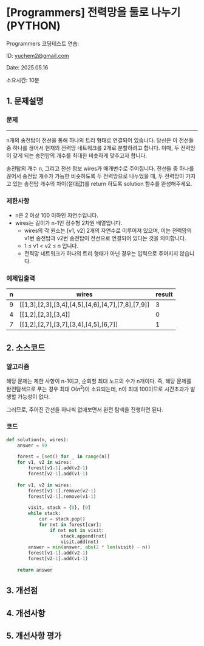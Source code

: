 # [Programmers] 전력망을 둘로 나누기 (PYTHON)
Programmers 코딩테스트 연습: 

ID: yuchem2@gmail.com

Date: 2025.05.16

소요시간: 10분

## 1. 문제설명

### 문제
---

n개의 송전탑이 전선을 통해 하나의 트리 형태로 연결되어 있습니다. 당신은 이 전선들 중 하나를 끊어서 현재의 전력망 네트워크를 2개로 분할하려고 합니다. 이때, 두 전력망이 갖게 되는 송전탑의 개수를 최대한 비슷하게 맞추고자 합니다.

송전탑의 개수 n, 그리고 전선 정보 wires가 매개변수로 주어집니다. 전선들 중 하나를 끊어서 송전탑 개수가 가능한 비슷하도록 두 전력망으로 나누었을 때, 두 전력망이 가지고 있는 송전탑 개수의 차이(절대값)를 return 하도록 solution 함수를 완성해주세요.

### 제한사항
+ n은 2 이상 100 이하인 자연수입니다.
+ wires는 길이가 n-1인 정수형 2차원 배열입니다.
  + wires의 각 원소는 [v1, v2] 2개의 자연수로 이루어져 있으며, 이는 전력망의 v1번 송전탑과 v2번 송전탑이 전선으로 연결되어 있다는 것을 의미합니다.
  + 1 ≤ v1 < v2 ≤ n 입니다.
  + 전력망 네트워크가 하나의 트리 형태가 아닌 경우는 입력으로 주어지지 않습니다.

### 예제입출력

| n | wires                                             | result  |
|---|---------------------------------------------------|---------|
| 9 | [[1,3],[2,3],[3,4],[4,5],[4,6],[4,7],[7,8],[7,9]] | 3       |
| 4 | [[1,2],[2,3],[3,4]]                               | 0       |
| 7 | [[1,2],[2,7],[3,7],[3,4],[4,5],[6,7]]             | 1       |

## 2. 소스코드

### 알고리즘
해당 문제는 제한 사항이 n-1이고, 순회할 최대 노드의 수가 n개이다. 즉, 해당 문제를 완전탐색으로 푸는 경우 최대 O($n^2$)이 소요되는데, n이 최대 100이므로 시간초과가 발생할 가능성이 없다. 

그러므로, 주어진 간선을 하나씩 없애보면서 완전 탐색을 진행하면 된다. 

### 코드
```python
def solution(n, wires):
    answer = 99
    
    forest = [set() for _ in range(n)]
    for v1, v2 in wires:
        forest[v1-1].add(v2-1)
        forest[v2-1].add(v1-1)
    
    for v1, v2 in wires:
        forest[v1-1].remove(v2-1)
        forest[v2-1].remove(v1-1)
        
        visit, stack = {0}, [0]
        while stack:
            cur = stack.pop()
            for nxt in forest[cur]:
                if nxt not in visit:
                    stack.append(nxt)
                    visit.add(nxt)
        answer = min(answer, abs(2 * len(visit) - n))
        forest[v1-1].add(v2-1)
        forest[v2-1].add(v1-1)
        
    return answer
```
## 3. 개선점

## 4. 개선사항

## 5. 개선사항 평가
